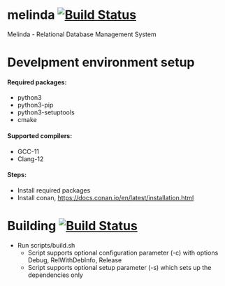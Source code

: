 # melinda [![Build Status](https://circleci.com/gh/jan-kelemen/melinda.svg?style=shield)](https://app.circleci.com/pipelines/github/jan-kelemen/melinda)
Melinda - Relational Database Management System

# Develpment environment setup
#### Required packages:
* python3
* python3-pip
* python3-setuptools
* cmake

#### Supported compilers:
* GCC-11
* Clang-12

#### Steps:
* Install required packages
* Install conan, https://docs.conan.io/en/latest/installation.html

# Building [![Build Status](https://circleci.com/gh/jan-kelemen/melinda.svg?style=shield)](https://app.circleci.com/pipelines/github/jan-kelemen/melinda)
* Run scripts/build.sh
  * Script supports optional configuration parameter (-c) with options Debug, RelWithDebInfo, Release
  * Script supports optional setup parameter (-s) which sets up the dependencies only


